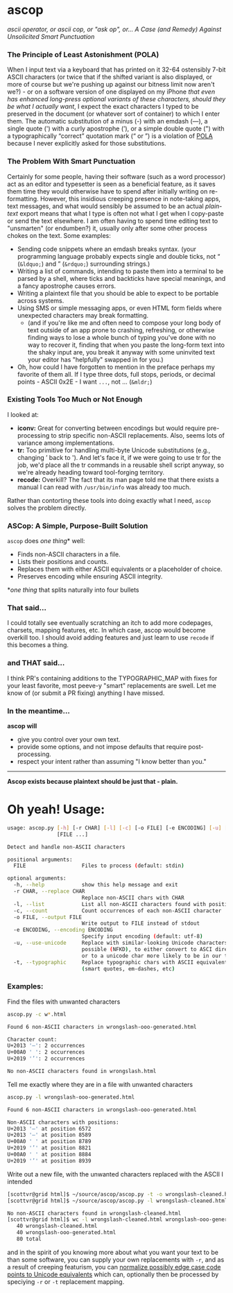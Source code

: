 # ascop
*ascii operator, or ascii cop, or "ask op", or... A Case (and Remedy) Against Unsolicited Smart Punctuation*

### The Principle of Least Astonishment (POLA)
When I input text via a keyboard that has printed on it 32-64 ostensibly 7-bit ASCII characters (or twice that if the shifted variant is also displayed, or more of course but we're pushing up against our bitness limit now aren't we?) - or on a software version of one displayed on my iPhone *that even has enhanced long-press optional variants of these characters, should they be what I actually want*, I expect the exact characters I typed to be preserved in the document (or whatever sort of container) to which I enter them. The automatic substitution of a minus (-) with an emdash (—), a single quote (') with a curly apostrophe (’), or a simple double quote (") with a typographically “correct” quotation mark (“ or ”) is a violation of [POLA](https://en.wikipedia.org/wiki/Principle_of_least_astonishment) because I never explicitly asked for those substitutions.

### The Problem With Smart Punctuation
Certainly for some people, having their software (such as a word processor) act as an editor and typesetter is seen as a beneficial feature, as it saves them time they would otherwise have to spend after initially writing on re-formatting. However, this insidious creeping presence in note-taking apps, text messages, and what would sensibly be assumed to be an actual  *plain-text* export means that what I type is often not what I get when I copy-paste or send the text elsewhere. I am often having to spend time editing text to "unsmarten" (or endumben?) it, usually only after  some other process chokes on the text. Some examples:

- Sending code snippets where an emdash breaks syntax. (your programming language probably expects single and double ticks, not &ldquo; (`&ldquo;`) and &rdquo; (`&rdquo;`) surrounding strings.)
- Writing a list of commands, intending to paste them into a terminal to be parsed by a shell, where ticks and backticks have special meanings, and a fancy apostrophe causes errors.
- Writing a plaintext file that you should be able to expect to be portable across systems.
- Using SMS or simple messaging apps, or even HTML form fields where unexpected characters may break formatting.
   - (and if you're like me and often need to compose your long body of text outside of an app prone to crashing, refreshing, or otherwise finding ways to lose a whole bunch of typing you've done with no way to recover it, finding that when you paste the long-form text into the shaky input are, you break it anyway with some uninvited text your editor has "helpfully" swapped in for you.)
- Oh, how could I have forgotten to mention in the preface perhaps my favorite of them all. If I type three dots, full stops, periods, or decimal points - ASCII 0x2E - I want `...`, not &mldr; (`&mldr;`)
### Existing Tools Too Much or Not Enough

I looked at:

- **iconv:** Great for converting between encodings but would require pre-processing to strip specific non-ASCII replacements. Also, seems lots of variance among implementations.
- **tr:** Too primitive for handling multi-byte Unicode substitutions (e.g., changing ’ back to '). And let's face it, if we were going to use tr for the job, we'd place all the tr commands in a reusable shell script anyway, so we're already heading toward tool-forging territory.
- **recode:** Overkill? The fact that its man page told me that there exists a manual I can read with `/usr/bin/info` was already too much.
  
Rather than contorting these tools into doing exactly what I need, `ascop` solves the problem directly.

### ASCop: A Simple, Purpose-Built Solution
`ascop` does _one thing_* well:
-  Finds non-ASCII characters in a file.
-  Lists their positions and counts.
-  Replaces them with either ASCII equivalents or a placeholder of choice.
-  Preserves encoding while ensuring ASCII integrity.
  
\*_one thing_ that splits naturally into four bullets
### That said...

I could totally see eventually scratching an itch to add more codepages, charsets, mapping features, etc. 
In which case, ascop would become overkill too. I should avoid adding features and just learn to use `recode`
if this becomes a thing.

### and THAT said...

I think PR's containing additions to the TYPOGRAPHIC_MAP with fixes for your least favorite, most peeve-y "smart" replacements are swell. 
Let me know of (or submit a PR fixing) anything I have missed.

### In the meantime... 
**ascop will**
- give you control over your own text.
- provide some options, and not impose defaults that require post-processing.
- respect your intent rather than assuming "I know better than you."

____
**__Ascop exists because plaintext should be just that - plain.__**

# Oh yeah! Usage:

```bash
usage: ascop.py [-h] [-r CHAR] [-l] [-c] [-o FILE] [-e ENCODING] [-u] [-t]
                [FILE ...]

Detect and handle non-ASCII characters

positional arguments:
  FILE                  Files to process (default: stdin)

optional arguments:
  -h, --help            show this help message and exit
  -r CHAR, --replace CHAR
                        Replace non-ASCII chars with CHAR
  -l, --list            List all non-ASCII characters found with positions
  -c, --count           Count occurrences of each non-ASCII character
  -o FILE, --output FILE
                        Write output to FILE instead of stdout
  -e ENCODING, --encoding ENCODING
                        Specify input encoding (default: utf-8)
  -u, --use-unicode     Replace with similar-looking Unicode characters when
                        possible (NFKD), to either convert to ASCI directly,
                        or to a unicode char more likely to be in our typographic map.
  -t, --typographic     Replace typographic chars with ASCII equivalents
                        (smart quotes, em-dashes, etc)
```

### Examples:

Find the files with unwanted characters
```bash
ascop.py -c w*.html

Found 6 non-ASCII characters in wrongslash-ooo-generated.html

Character count:
U+2013 '–': 2 occurrences
U+00A0 ' ': 2 occurrences
U+2019 '’': 2 occurrences

No non-ASCII characters found in wrongslash.html
```

Tell me exactly where they are in a file with unwanted characters
```bash
ascop.py -l wrongslash-ooo-generated.html

Found 6 non-ASCII characters in wrongslash-ooo-generated.html

Non-ASCII characters with positions:
U+2013 '–' at position 6572
U+2013 '–' at position 8589
U+00A0 ' ' at position 8789
U+2019 '’' at position 8821
U+00A0 ' ' at position 8884
U+2019 '’' at position 8939
```

Write out a new file, with the unwanted characters replaced with the ASCII I intended
```bash
[scottvr@grid html]$ ~/source/ascop/ascop.py -t -o wrongslash-cleaned.html  wrongslash-ooo-generated.html
[scottvr@grid html]$ ~/source/ascop/ascop.py -l wrongslash-cleaned.html

No non-ASCII characters found in wrongslash-cleaned.html
[scottvr@grid html]$ wc -l wrongslash-cleaned.html wrongslash-ooo-generated.html
   40 wrongslash-cleaned.html
   40 wrongslash-ooo-generated.html
   80 total
```

and in the spirit of you knowing more about what you want your text to be than some software, you can supply your own replacements with 
`-r`, and as a result of creeping featurism, you can [normalize possibly edge case code points to Unicode equivalents](https://en.wikipedia.org/wiki/Unicode_equivalence) which can, optionally then be processed by speciying `-r` or `-t` replacement mapping.
